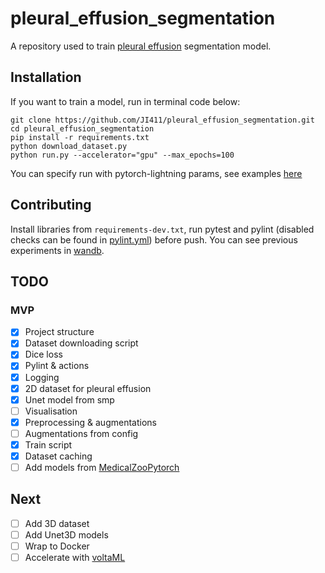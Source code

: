 # pleural_effusion_segmentation

A repository used to train [pleural effusion](https://en.wikipedia.org/wiki/Pleural_effusion) segmentation model. 

## Installation

If you want to train a model, run in terminal code below:
```
git clone https://github.com/JI411/pleural_effusion_segmentation.git
cd pleural_effusion_segmentation
pip install -r requirements.txt
python download_dataset.py
python run.py --accelerator="gpu" --max_epochs=100
```

You can specify run with pytorch-lightning params, see examples [here](https://pytorch-lightning.readthedocs.io/en/stable/common/trainer.html#trainer-in-python-scripts)

## Contributing

Install libraries from `requirements-dev.txt`, run pytest and pylint 
(disabled checks can be found in [pylint.yml](https://github.com/JI411/pleural_effusion_segmentation/blob/main/.github/workflows/pylint.yml))
before push. You can see previous experiments in [wandb](https://wandb.ai/lekomtsev/pleural_effusion_segmentation?workspace=user-lekomtsev).



## TODO

### MVP
- [x] Project structure  
- [x] Dataset downloading script
- [x] Dice loss
- [x] Pylint & actions
- [x] Logging
- [x] 2D dataset for pleural effusion
- [x] Unet model from smp
- [ ] Visualisation 
- [x] Preprocessing & augmentations  
- [ ] Augmentations from config
- [x] Train script
- [x] Dataset caching
- [ ] Add models from [MedicalZooPytorch](https://github.com/black0017/MedicalZooPytorch)

## Next
- [ ] Add 3D dataset 
- [ ] Add Unet3D models
- [ ] Wrap to Docker
- [ ] Accelerate with [voltaML](https://github.com/VoltaML/voltaML)